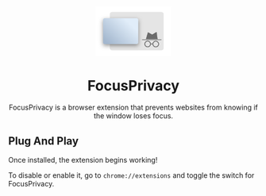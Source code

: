 <p align="center">
  <img src="img/FocusPrivacy.png" alt="FocusPrivacy Icon" width="30%" >
</p>
<h1 align="center">FocusPrivacy</h1>
<p align="center">
  FocusPrivacy is a browser extension that prevents websites from knowing if the window loses focus.
</p>


## Plug And Play
Once installed, the extension begins working! 

To disable or enable it, go to `chrome://extensions` and toggle the switch for FocusPrivacy.
